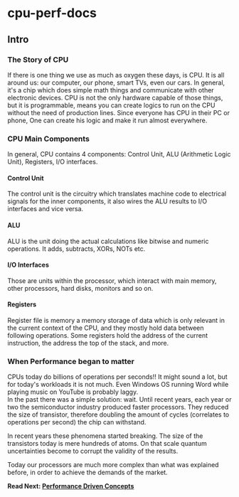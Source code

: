 # cpu-perf-docs
## Intro
### The Story of CPU 

If there is one thing we use as much as oxygen these days, is CPU. It is all around us: our computer, our phone, smart TVs, even our cars. In general, it's a chip which does simple math things and communicate with other electronic devices. CPU is not the only hardware capable of those things, but it is programmable, means you can create logics to run on the CPU without the need of production lines. Since everyone has CPU in their PC or phone, One can create his logic and make it run almost everywhere.

### CPU Main Components

In general, CPU contains 4 components: Control Unit, ALU (Arithmetic Logic Unit), Registers, I/O interfaces.

#### Control Unit

The control unit is the circuitry which translates machine code to electrical signals for the inner components, it also wires the ALU results to I/O interfaces and vice versa.

#### ALU

ALU is the unit doing the actual calculations like bitwise and numeric operations. It adds, subtracts, XORs, NOTs etc.

#### I/O Interfaces

Those are units within the processor, which interact with main memory, other processors, hard disks, monitors and so on.

#### Registers

Register file is memory a memory storage of data which is only relevant in the current context of the CPU, and they mostly hold data between following operations. Some registers hold the address of the current instruction, the address the top of the stack, and more.

### When Performance began to matter

CPUs today do billions of operations per seconds!! It might sound a lot, but for today's workloads it is not much. Even Windows OS running Word while playing music on YouTube is probably laggy.\
In the past there was a simple solution: wait. Until recent years, each year or two the semiconductor industry produced faster processors. They reduced the size of transistor, therefore doubling the amount of cycles (correlates to operations per second) the chip can withstand.

In recent years these phenomena started breaking. The size of the transistors today is mere hundreds of atoms. On that scale quantum uncertainties become to corrupt the validity of the results.

Today our processors are much more complex than what was explained before, in order to achieve the demands of the market.

**Read Next: [Performance Driven Concepts](./concepts.md)**